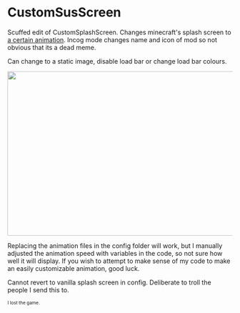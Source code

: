 # CustomSusScreen
Scuffed edit of CustomSplashScreen. Changes minecraft's splash screen to <a href="https://www.reddit.com/r/amogus/comments/zyy9jb/when_mojang_is_sus_oc_too_big_of_a_coincidence/">a certain animation</a>.
Incog mode changes name and icon of mod so not obvious that its a dead meme.

Can change to a static image, disable load bar or change load bar colours.

<img src="https://i.ibb.co/BtZ68ZD/image.png" width="655" height="368" target="_blank" /></p>

Replacing the animation files in the config folder will work, but I manually adjusted the animation speed with variables in the code, so not sure how well it will display.
If you wish to attempt to make sense of my code to make an easily customizable animation, good luck.

Cannot revert to vanilla splash screen in config. Deliberate to troll the people I send this to.

<font size="1">I lost the game.</font>
